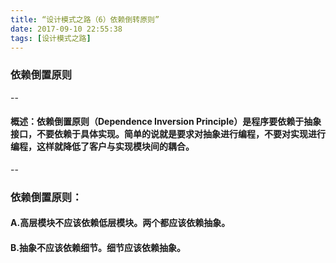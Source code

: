 ```yaml
---
title: “设计模式之路（6）依赖倒转原则”
date: 2017-09-10 22:55:38
tags: [设计模式之路]
---
```



### 依赖倒置原则

--
#### 概述：依赖倒置原则（Dependence Inversion Principle）是程序要依赖于抽象接口，不要依赖于具体实现。简单的说就是要求对抽象进行编程，不要对实现进行编程，这样就降低了客户与实现模块间的耦合。
--

### 依赖倒置原则：

#### A.高层模块不应该依赖低层模块。两个都应该依赖抽象。

#### B.抽象不应该依赖细节。细节应该依赖抽象。




